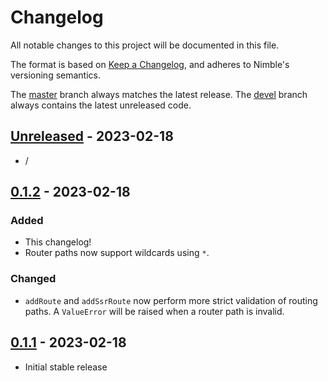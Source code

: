 # Changelog

All notable changes to this project will be documented in this file.

The format is based on [Keep a Changelog], and adheres to Nimble's versioning semantics.

The [master] branch always matches the latest release. The [devel] branch always contains the latest unreleased code.

## [Unreleased] - 2023-02-18

- /

## [0.1.2] - 2023-02-18

### Added

- This changelog!
- Router paths now support wildcards using `*`.

### Changed

- `addRoute` and `addSsrRoute` now perform more strict validation of routing paths. A `ValueError` will be raised when a router path is invalid.

## [0.1.1] - 2023-02-18

- Initial stable release

<!-- Links -->
[keep a changelog]: https://keepachangelog.com/en/1.0.0/

<!-- Versions -->
[unreleased]: https://github.com/ryukoposting/kroutes/compare/master...devel
[master]: https://github.com/ryukoposting/kroutes/tree/master
[devel]: https://github.com/ryukoposting/kroutes/tree/devel
[0.1.1]: https://github.com/ryukoposting/kroutes/releases/tag/0.1.1
[0.1.2]: https://github.com/ryukoposting/kroutes/releases/tag/0.1.2
